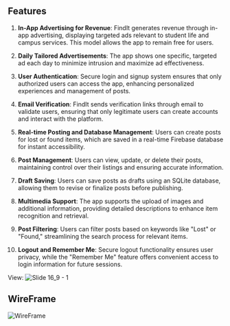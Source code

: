 ## Features
1. **In-App Advertising for Revenue**: FindIt generates revenue through in-app advertising, displaying targeted ads relevant to student life and campus services. This model allows the app to remain free for users.

2. **Daily Tailored Advertisements**: The app shows one specific, targeted ad each day to minimize intrusion and maximize ad effectiveness.

3. **User Authentication**: Secure login and signup system ensures that only authorized users can access the app, enhancing personalized experiences and management of posts.

4. **Email Verification**: FindIt sends verification links through email to validate users, ensuring that only legitimate users can create accounts and interact with the platform.
    
5. **Real-time Posting and Database Management**: Users can create posts for lost or found items, which are saved in a real-time Firebase database for instant accessibility.

6. **Post Management**: Users can view, update, or delete their posts, maintaining control over their listings and ensuring accurate information.

7. **Draft Saving**: Users can save posts as drafts using an SQLite database, allowing them to revise or finalize posts before publishing.

8. **Multimedia Support**: The app supports the upload of images and additional information, providing detailed descriptions to enhance item recognition and retrieval.

9. **Post Filtering**: Users can filter posts based on keywords like "Lost" or "Found," streamlining the search process for relevant items.

10. **Logout and Remember Me**: Secure logout functionality ensures user privacy, while the "Remember Me" feature offers convenient access to login information for future sessions.

View:
![Slide 16_9 - 1](https://github.com/Nisha0202/androidappFindit/assets/99580632/e5480424-49f9-4a2b-a604-e5bcfb9e9b38)

## WireFrame
![WireFrame](https://github.com/Nisha0202/androidappFindit/assets/99580632/ac638bbc-6d07-4e1b-8c8f-d3b1193a7af0)
